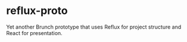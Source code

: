 # reflux-proto
Yet another Brunch prototype that uses Reflux for project structure and React for presentation.
